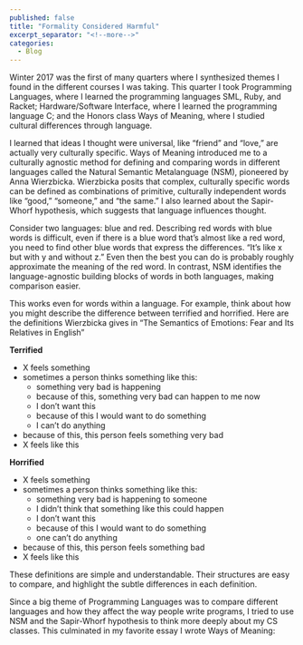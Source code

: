 ```yaml
---
published: false
title: "Formality Considered Harmful"
excerpt_separator: "<!--more-->"
categories:
  - Blog
---
```


Winter 2017 was the first of many quarters where I synthesized themes I found in the different courses I was taking. This quarter I took Programming Languages, where I learned the programming languages SML, Ruby, and Racket; Hardware/Software Interface, where I learned the programming language C; and the Honors class Ways of Meaning, where I studied cultural differences through language.

I learned that ideas I thought were universal, like “friend” and “love,” are actually very culturally specific. Ways of Meaning introduced me to a culturally agnostic method for defining and comparing words in different languages called the Natural Semantic Metalanguage (NSM), pioneered by Anna Wierzbicka. Wierzbicka posits that complex, culturally specific words can be defined as combinations of primitive, culturally independent words like “good,” “someone,” and “the same.” I also learned about the Sapir-Whorf hypothesis, which suggests that language influences thought.

Consider two languages: blue and red. Describing red words with blue words is difficult, even if there is a blue word that’s almost like a red word, you need to find other blue words that express the differences. “It’s like x but with y and without z.” Even then the best you can do is probably roughly approximate the meaning of the red word. In contrast, NSM identifies the language-agnostic building blocks of words in both languages, making comparison easier.


This works even for words within a language. For example, think about how you might describe the difference between terrified and horrified. Here are the definitions Wierzbicka gives in “The Semantics of Emotions: Fear and Its Relatives in English”

**Terrified**
- X feels something
- sometimes a person thinks something like this:
  - something very bad is happening
  - because of this, something very bad can happen to me now
  - I don’t want this
  - because of this I would want to do something
  - I can’t do anything
- because of this, this person feels something very bad
- X feels like this

**Horrified**
- X feels something
- sometimes a person thinks something like this:
  - something very bad is happening to someone
  - I didn’t think that something like this could happen
  - I don’t want this
  - because of this I would want to do something
  - one can’t do anything
- because of this, this person feels something bad
- X feels like this

These definitions are simple and understandable. Their structures are easy to compare, and highlight
the subtle differences in each definition.


Since a big theme of Programming Languages was to compare different languages and how they affect the way people write programs, I tried to use NSM and the Sapir-Whorf hypothesis to think more deeply about my CS classes. This culminated in my favorite essay I wrote Ways of Meaning:

